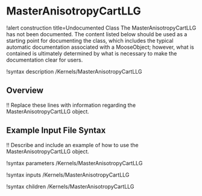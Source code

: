 # MasterAnisotropyCartLLG

!alert construction title=Undocumented Class
The MasterAnisotropyCartLLG has not been documented. The content listed below should be used as a starting point for
documenting the class, which includes the typical automatic documentation associated with a
MooseObject; however, what is contained is ultimately determined by what is necessary to make the
documentation clear for users.

!syntax description /Kernels/MasterAnisotropyCartLLG

## Overview

!! Replace these lines with information regarding the MasterAnisotropyCartLLG object.

## Example Input File Syntax

!! Describe and include an example of how to use the MasterAnisotropyCartLLG object.

!syntax parameters /Kernels/MasterAnisotropyCartLLG

!syntax inputs /Kernels/MasterAnisotropyCartLLG

!syntax children /Kernels/MasterAnisotropyCartLLG
